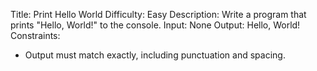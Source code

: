 Title: Print Hello World
Difficulty: Easy
Description: Write a program that prints "Hello, World!" to the console.
Input: None
Output: Hello, World!
Constraints:
- Output must match exactly, including punctuation and spacing.
